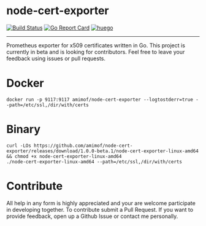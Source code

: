 # node-cert-exporter
[![Build Status](https://travis-ci.org/amimof/node-cert-exporter.svg?branch=master)](https://travis-ci.org/amimof/node-cert-exporter) [![Go Report Card](https://goreportcard.com/badge/github.com/amimof/node-cert-exporter)](https://goreportcard.com/report/github.com/amimof/node-cert-exporter) [![huego](https://godoc.org/github.com/amimof/node-cert-exporter?status.svg)](https://godoc.org/github.com/amimof/node-cert-exporter)

---

Prometheus exporter for x509 certificates written in Go. This project is currently in beta and is looking for contributors. Feel free to leave your feedback using issues or pull requests.

# Docker
```
docker run -p 9117:9117 amimof/node-cert-exporter --logtostderr=true --path=/etc/ssl,/dir/with/certs
```

# Binary
```
curl -LOs https://github.com/amimof/node-cert-exporter/releases/download/1.0.0-beta.1/node-cert-exporter-linux-amd64 && chmod +x node-cert-exporter-linux-amd64
./node-cert-exporter-linux-amd64 --path=/etc/ssl,/dir/with/certs
```

# Contribute
All help in any form is highly appreciated and your are welcome participate in developing together. To contribute submit a Pull Request. If you want to provide feedback, open up a Github Issue or contact me personally.